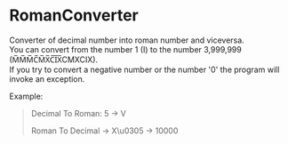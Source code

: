 # RomanConverter

Converter of decimal number into roman number and viceversa.<br>
You can convert from the number 1 (I) to the number 3,999,999 (M̅M̅M̅C̅M̅X̅C̅I̅X̅CMXCIX).<br>
If you try to convert a negative number or the number '0' the program will invoke an exception.


Example:
> Decimal To Roman: 5 -> V
> 
> Roman To Decimal -> X\u0305 -> 10000
